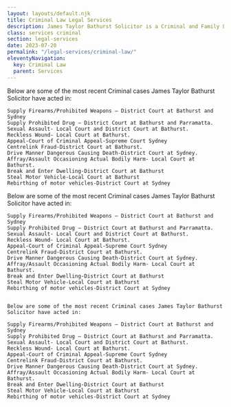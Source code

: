 ```yaml
---
layout: layouts/default.njk
title: Criminal Law Legal Services
description: James Taylor Bathurst Solicitor is a Criminal and Family Law Lawyer offering specialist advice and representation in Criminal and Family Law matters and services in all areas of law including Conveyancing, Wills Probate and Administration.
class: services criminal
section: legal-services
date: 2023-07-20
permalink: "/legal-services/criminal-law/"
eleventyNavigation:
  key: Criminal Law
  parent: Services
---
```

Below are some of the most recent Criminal cases James Taylor Bathurst Solicitor have acted in:

    Supply Firearms/Prohibited Weapons – District Court at Bathurst and Sydney
    Supply Prohibited Drug – District Court at Bathurst and Parramatta.
    Sexual Assault- Local Court and District Court at Bathurst.
    Reckless Wound- Local Court at Bathurst.
    Appeal-Court of Criminal Appeal-Supreme Court Sydney
    Centrelink Fraud-District Court at Bathurst.
    Drive Manner Dangerous Causing Death-District Court at Sydney.
    Affray/Assault Occasioning Actual Bodily Harm- Local Court at Bathurst.
    Break and Enter Dwelling-District Court at Bathurst
    Steal Motor Vehicle-Local Court at Bathurst
    Rebirthing of motor vehicles-District Court at Sydney



Below are some of the most recent Criminal cases James Taylor Bathurst Solicitor have acted in:

    Supply Firearms/Prohibited Weapons – District Court at Bathurst and Sydney
    Supply Prohibited Drug – District Court at Bathurst and Parramatta.
    Sexual Assault- Local Court and District Court at Bathurst.
    Reckless Wound- Local Court at Bathurst.
    Appeal-Court of Criminal Appeal-Supreme Court Sydney
    Centrelink Fraud-District Court at Bathurst.
    Drive Manner Dangerous Causing Death-District Court at Sydney.
    Affray/Assault Occasioning Actual Bodily Harm- Local Court at Bathurst.
    Break and Enter Dwelling-District Court at Bathurst
    Steal Motor Vehicle-Local Court at Bathurst
    Rebirthing of motor vehicles-District Court at Sydney


    Below are some of the most recent Criminal cases James Taylor Bathurst Solicitor have acted in:

    Supply Firearms/Prohibited Weapons – District Court at Bathurst and Sydney
    Supply Prohibited Drug – District Court at Bathurst and Parramatta.
    Sexual Assault- Local Court and District Court at Bathurst.
    Reckless Wound- Local Court at Bathurst.
    Appeal-Court of Criminal Appeal-Supreme Court Sydney
    Centrelink Fraud-District Court at Bathurst.
    Drive Manner Dangerous Causing Death-District Court at Sydney.
    Affray/Assault Occasioning Actual Bodily Harm- Local Court at Bathurst.
    Break and Enter Dwelling-District Court at Bathurst
    Steal Motor Vehicle-Local Court at Bathurst
    Rebirthing of motor vehicles-District Court at Sydney



